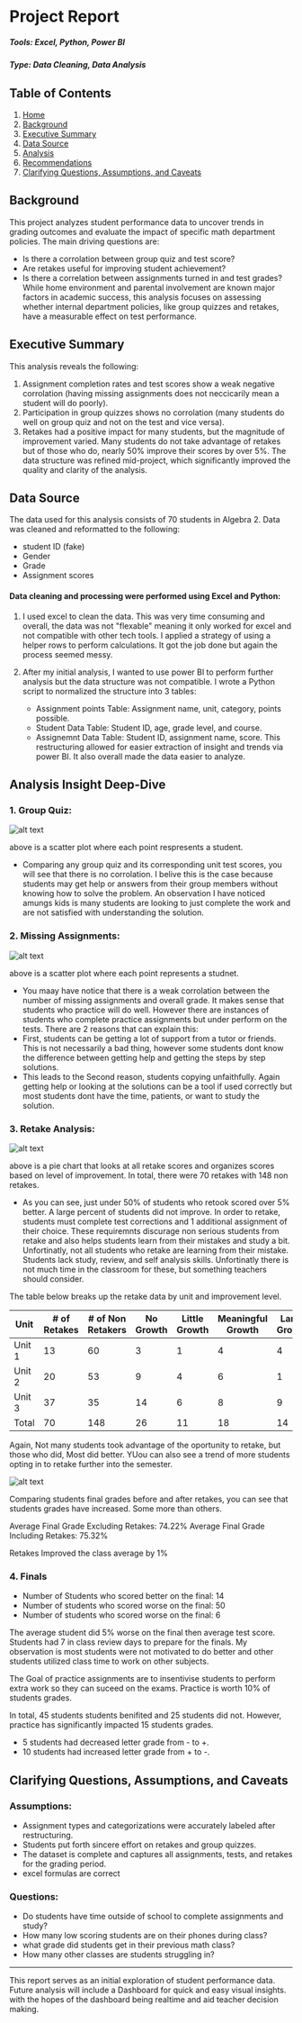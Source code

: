 # Project Report

##### Tools: Excel, Python, Power BI

##### Type: Data Cleaning, Data Analysis

## Table of Contents
1. [Home](#Project-Report)
2. [Background](#Background)
3. [Executive Summary](#Executive-Summary)
4. [Data Source](#Data-Source)
5. [Analysis](#Analysis-Insight-Deep-Dive)
6. [Recommendations](#Recommendations)
7. [Clarifying Questions, Assumptions, and Caveats](#Clarifying-Questions,-Assumptions,-and-Caveats)

## Background

This project analyzes student performance data to uncover trends in grading outcomes and evaluate the impact of specific math department policies. The main driving questions are:
- Is there a corrolation between group quiz and test score?
- Are retakes useful for improving student achievement?
- Is there a correlation between assignments turned in and test grades?
While home environment and parental involvement are known major factors in academic success, this analysis focuses on assessing whether internal department policies, like group quizzes and retakes, have a measurable effect on test performance.


## Executive Summary
This analysis reveals the following: 
1. Assignment completion rates and test scores show a weak negative corrolation (having missing assignments does not neccicarily mean a student will do poorly).
2. Participation in group quizzes shows no corrolation (many students do well on group quiz and not on the test and vice versa).
3. Retakes had a positive impact for many students, but the magnitude of improvement varied. Many students do not take advantage of retakes but of those who do, nearly 50% improve their scores by over 5%. 
The data structure was refined mid-project, which significantly improved the quality and clarity of the analysis.

## Data Source
The data used for this analysis consists of 70 students in Algebra 2. Data was cleaned and reformatted to the following: 
- student ID (fake)
- Gender
- Grade
- Assignment scores

#### Data cleaning and processing were performed using Excel and Python:
1. I used excel to clean the data. This was very time consuming and overall, the data was not "flexable" meaning it only worked for excel and not compatible with other tech tools. I applied a strategy of using a helper rows to perform calculations. It got the job done but again the process seemed messy. 

2. After my initial analysis, I wanted to use power BI to perform further analysis but the data structure was not compatible. I wrote a Python script to normalized the structure into 3 tables:
    - Assignment points Table: Assignment name, unit, category, points possible.
    - Student Data Table: Student ID, age, grade level, and course.
    - Assignemnt Data Table: Student ID, assignment name, score.
  This restructuring allowed for easier extraction of insight and trends via power BI. It also overall made the data easier to analyze. 


## Analysis Insight Deep-Dive

### 1. Group Quiz:
    
![alt text](/assets/images/avg_quiz_vs_test.jpg)

above is a scatter plot where each point respresents a student. 
- Comparing any group quiz and its corresponding unit test scores, you will see that there is no corrolation. I belive this is the case because students may get help or answers from their group members without knowing how to solve the problem. An observation I have noticed amungs kids is many students are looking to just complete the work and are not satisfied with understanding the solution. 

### 2. Missing Assignments:
    
![alt text](/assets/images/missing_assignment_vs_grade.jpg)

above is a scatter plot where each point represents a studnet. 
 - You maay have notice that there is a weak corrolation between the number of missing assignments and overall grade. It makes sense that students who practice will do well. However there are instances of students who complete practice assignments but under perform on the tests. There are 2 reasons that can explain this:
 - First, students can be getting a lot of support from a tutor or friends. This is not necessarily a bad thing, however some students dont know the difference between getting help and getting the steps by step solutions. 
- This leads to the Second reason, students copying unfaithfully. Again getting help or looking at the solutions can be a tool if used correctly but most students dont have the time, patients, or want to study the solution. 

### 3. Retake Analysis:
    
![alt text](/assets/images/retake_data_pie_chart.jpg)

above is a pie chart that looks at all retake scores and organizes scores based on level of improvement. In total, there were 70 retakes with 148 non retakes. 
- As you can see, just under 50% of students who retook scored over 5% better.
A large percent of students did not improve. In order to retake, students must complete test corrections and 1 additional assignment of their choice. These requiremnts discurage non serious students from retake and also helps students learn from their mistakes and study a bit. Unfortinatly, not all students who retake are learning from their mistake. Students lack study, review, and self analysis skills. Unfortinatly there is not much time in the classroom for these, but something teachers should consider.
  
The table below breaks up the retake data by unit and improvement level. 

|  Unit  |  #  of Retakes | # of Non Retakers| No Growth  | Little  Growth | Meaningful Growth  | Large Growth  |
|--------|-----------------|------------|----------------|--------------------|---------------|------------|
|  Unit 1|  13             | 60 | 3          | 1              | 4                  | 4             |
|  Unit 2|  20             | 53 | 9          | 4              | 6                  | 1             |
|  Unit 3|  37             | 35 | 14         | 6              | 8                  | 9             |
|  Total |  70             | 148| 26         | 11             | 18                 | 14            |

Again, Not many students took advantage of the oportunity to retake, but those who did, Most did better. YUou can also see a trend of more students opting in to retake further into the semester. 



![alt text](/assets/images/without_vs_with_retake_bar.jpg)

Comparing students final grades before and after retakes, you can see that students grades have increased. Some more than others. 

  Average Final Grade Excluding Retakes: 74.22%	
  Average Final Grade Including Retakes: 75.32%

Retakes Improved the class average by 1%


### 4. Finals 

- Number of Students who scored better on the final: 14
- Number of students who scored worse on the final: 50
- Number of students who scored worse on the final: 6

The average student did 5% worse on the final then average test score. Students had 7 in class review days to prepare for the finals. My observation is most students were not motivated to do better and other students utilized class time to work on other subjects. 

The Goal of practice assignments are to insentivise students to perform extra work so they can suceed on the exams. Practice is worth 10% of students grades. 

In total, 45 students students benifited and 25 students did not. However, practice has significantly impacted 15 students grades. 

  - 5 students had decreased letter grade from - to +.
  - 10 students had increased letter grade from + to -. 



## Clarifying Questions, Assumptions, and Caveats

### Assumptions:
- Assignment types and categorizations were accurately labeled after restructuring.
- Students put forth sincere effort on retakes and group quizzes.
- The dataset is complete and captures all assignments, tests, and retakes for the grading period.
- excel formulas are correct

### Questions:
- Do students have time outside of school to complete assignments and study? 
- How many low scoring students are on their phones during class?
- what grade did students get in their previous math class?
- How many other classes are students struggling in? 



---
This report serves as an initial exploration of student performance data. Future analysis will include a Dashboard for quick and easy visual insights. with the hopes of the dashboard being realtime and aid teacher decision making. 
